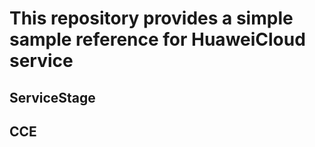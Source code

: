 # This repository provides a simple sample reference for HuaweiCloud service

## ServiceStage

## CCE
